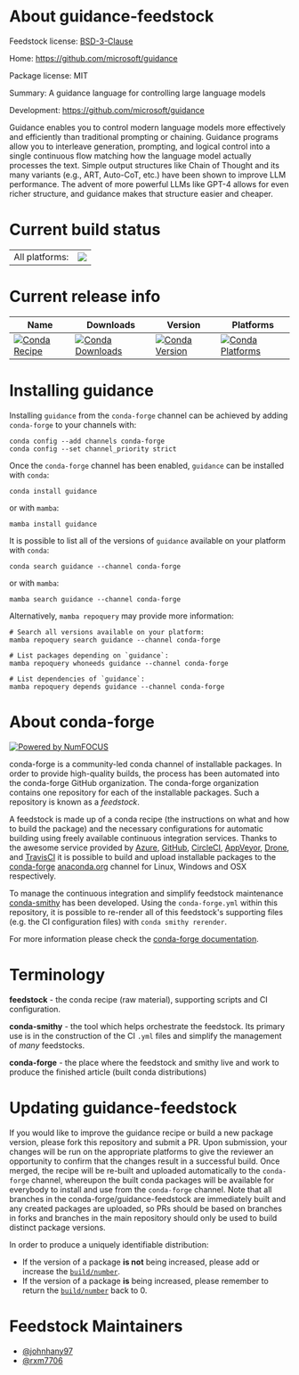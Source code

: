About guidance-feedstock
========================

Feedstock license: [BSD-3-Clause](https://github.com/conda-forge/guidance-feedstock/blob/main/LICENSE.txt)

Home: https://github.com/microsoft/guidance

Package license: MIT

Summary: A guidance language for controlling large language models

Development: https://github.com/microsoft/guidance

Guidance enables you to control modern language models more effectively and efficiently
than traditional prompting or chaining. Guidance programs allow you to interleave generation,
prompting, and logical control into a single continuous flow matching how the language model
actually processes the text. Simple output structures like Chain of Thought and its many
variants (e.g., ART, Auto-CoT, etc.) have been shown to improve LLM performance.
The advent of more powerful LLMs like GPT-4 allows for even richer structure, and guidance
makes that structure easier and cheaper.

Current build status
====================


<table><tr><td>All platforms:</td>
    <td>
      <a href="https://dev.azure.com/conda-forge/feedstock-builds/_build/latest?definitionId=19624&branchName=main">
        <img src="https://dev.azure.com/conda-forge/feedstock-builds/_apis/build/status/guidance-feedstock?branchName=main">
      </a>
    </td>
  </tr>
</table>

Current release info
====================

| Name | Downloads | Version | Platforms |
| --- | --- | --- | --- |
| [![Conda Recipe](https://img.shields.io/badge/recipe-guidance-green.svg)](https://anaconda.org/conda-forge/guidance) | [![Conda Downloads](https://img.shields.io/conda/dn/conda-forge/guidance.svg)](https://anaconda.org/conda-forge/guidance) | [![Conda Version](https://img.shields.io/conda/vn/conda-forge/guidance.svg)](https://anaconda.org/conda-forge/guidance) | [![Conda Platforms](https://img.shields.io/conda/pn/conda-forge/guidance.svg)](https://anaconda.org/conda-forge/guidance) |

Installing guidance
===================

Installing `guidance` from the `conda-forge` channel can be achieved by adding `conda-forge` to your channels with:

```
conda config --add channels conda-forge
conda config --set channel_priority strict
```

Once the `conda-forge` channel has been enabled, `guidance` can be installed with `conda`:

```
conda install guidance
```

or with `mamba`:

```
mamba install guidance
```

It is possible to list all of the versions of `guidance` available on your platform with `conda`:

```
conda search guidance --channel conda-forge
```

or with `mamba`:

```
mamba search guidance --channel conda-forge
```

Alternatively, `mamba repoquery` may provide more information:

```
# Search all versions available on your platform:
mamba repoquery search guidance --channel conda-forge

# List packages depending on `guidance`:
mamba repoquery whoneeds guidance --channel conda-forge

# List dependencies of `guidance`:
mamba repoquery depends guidance --channel conda-forge
```


About conda-forge
=================

[![Powered by
NumFOCUS](https://img.shields.io/badge/powered%20by-NumFOCUS-orange.svg?style=flat&colorA=E1523D&colorB=007D8A)](https://numfocus.org)

conda-forge is a community-led conda channel of installable packages.
In order to provide high-quality builds, the process has been automated into the
conda-forge GitHub organization. The conda-forge organization contains one repository
for each of the installable packages. Such a repository is known as a *feedstock*.

A feedstock is made up of a conda recipe (the instructions on what and how to build
the package) and the necessary configurations for automatic building using freely
available continuous integration services. Thanks to the awesome service provided by
[Azure](https://azure.microsoft.com/en-us/services/devops/), [GitHub](https://github.com/),
[CircleCI](https://circleci.com/), [AppVeyor](https://www.appveyor.com/),
[Drone](https://cloud.drone.io/welcome), and [TravisCI](https://travis-ci.com/)
it is possible to build and upload installable packages to the
[conda-forge](https://anaconda.org/conda-forge) [anaconda.org](https://anaconda.org/)
channel for Linux, Windows and OSX respectively.

To manage the continuous integration and simplify feedstock maintenance
[conda-smithy](https://github.com/conda-forge/conda-smithy) has been developed.
Using the ``conda-forge.yml`` within this repository, it is possible to re-render all of
this feedstock's supporting files (e.g. the CI configuration files) with ``conda smithy rerender``.

For more information please check the [conda-forge documentation](https://conda-forge.org/docs/).

Terminology
===========

**feedstock** - the conda recipe (raw material), supporting scripts and CI configuration.

**conda-smithy** - the tool which helps orchestrate the feedstock.
                   Its primary use is in the construction of the CI ``.yml`` files
                   and simplify the management of *many* feedstocks.

**conda-forge** - the place where the feedstock and smithy live and work to
                  produce the finished article (built conda distributions)


Updating guidance-feedstock
===========================

If you would like to improve the guidance recipe or build a new
package version, please fork this repository and submit a PR. Upon submission,
your changes will be run on the appropriate platforms to give the reviewer an
opportunity to confirm that the changes result in a successful build. Once
merged, the recipe will be re-built and uploaded automatically to the
`conda-forge` channel, whereupon the built conda packages will be available for
everybody to install and use from the `conda-forge` channel.
Note that all branches in the conda-forge/guidance-feedstock are
immediately built and any created packages are uploaded, so PRs should be based
on branches in forks and branches in the main repository should only be used to
build distinct package versions.

In order to produce a uniquely identifiable distribution:
 * If the version of a package **is not** being increased, please add or increase
   the [``build/number``](https://docs.conda.io/projects/conda-build/en/latest/resources/define-metadata.html#build-number-and-string).
 * If the version of a package **is** being increased, please remember to return
   the [``build/number``](https://docs.conda.io/projects/conda-build/en/latest/resources/define-metadata.html#build-number-and-string)
   back to 0.

Feedstock Maintainers
=====================

* [@johnhany97](https://github.com/johnhany97/)
* [@rxm7706](https://github.com/rxm7706/)

